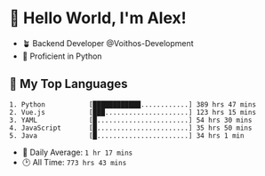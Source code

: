 # 👋 Hello World, I'm Alex!

- 🪴 Backend Developer @Voithos-Development
- 🐍 Proficient in Python

## 💚 My Top Languages
```
1. Python           [████████████............] 389 hrs 47 mins
2. Vue.js           [███.....................] 123 hrs 15 mins
3. YAML             [█.......................] 54 hrs 30 mins
4. JavaScript       [█.......................] 35 hrs 50 mins
5. Java             [█.......................] 34 hrs 1 min
```
- 💪 Daily Average: `1 hr 17 mins`
- 🕑 All Time: `773 hrs 43 mins`
